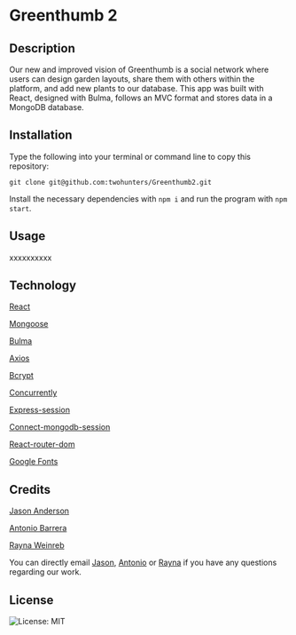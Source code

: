 # Greenthumb 2


## Description

Our new and improved vision of Greenthumb is a social network where users can design garden layouts, share them with others within the platform, and add new plants to our database. This app was built with React, designed with Bulma, follows an MVC format and stores data in a MongoDB database.


## Installation

Type the following into your terminal or command line to copy this repository:

`git clone git@github.com:twohunters/Greenthumb2.git`

Install the necessary dependencies with `npm i` and run the program with `npm start`.


## Usage

xxxxxxxxxx


## Technology

[React](https://reactjs.org/)

[Mongoose](https://mongoosejs.com/)

[Bulma](https://bulma.io/)

[Axios](https://www.npmjs.com/package/axios)

[Bcrypt](https://www.npmjs.com/package/bcrypt)

[Concurrently](https://www.npmjs.com/package/concurrently)

[Express-session](https://www.npmjs.com/package/express-session)

[Connect-mongodb-session](https://www.npmjs.com/package/connect-mongodb-session)

[React-router-dom](https://www.npmjs.com/package/react-router-dom)

[Google Fonts](https://fonts.google.com/icons)


## Credits

[Jason Anderson](https://github.com/twohunters)

[Antonio Barrera](https://github.com/Abarrera123)

[Rayna Weinreb](https://github.com/raynagweinreb)

You can directly email [Jason](mailto:jas.nanders.n@gmail.com), [Antonio](mailto:) or [Rayna](mailto:raynagweinreb@gmail.com) if you have any questions regarding our work.


## License

![License: MIT](https://img.shields.io/badge/License-MIT-yellow.svg)